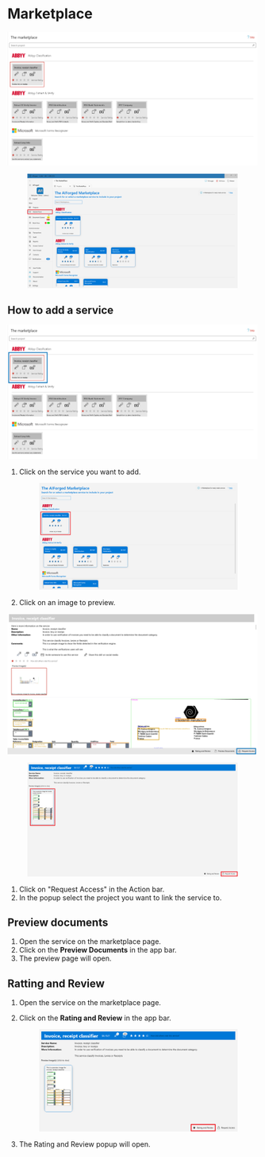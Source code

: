 # Marketplace

![](<assets/image (55) (1).png>)

<figure><img src=".gitbook/assets/image (18) (1) (2).png" alt=""><figcaption></figcaption></figure>

## How to add a service

![](<assets/image (18) (1).png>)

1.  Click on the service you want to add.

    <figure><img src=".gitbook/assets/image (4) (1) (1).png" alt=""><figcaption></figcaption></figure>
2. Click on an image to preview.

![](<assets/image (2) (1).png>)

<figure><img src=".gitbook/assets/image (16) (1) (1).png" alt=""><figcaption></figcaption></figure>

1. Click on "Request Access" in the Action bar.
2. In the popup select the project you want to link the service to.

## Preview documents

1. Open the service on the marketplace page.
2. Click on the **Preview Documents** in the app bar.
3. The preview page will open.

## Ratting and Review

1. Open the service on the marketplace page.
2.  Click on the **Rating and Review** in the app bar.

    <figure><img src=".gitbook/assets/image (9) (1) (1).png" alt=""><figcaption></figcaption></figure>
3. The Rating and Review popup will open.
